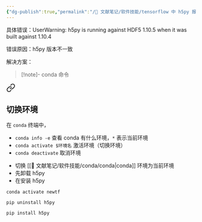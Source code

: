 ```yaml
---
{"dg-publish":true,"permalink":"/🌿 文献笔记/软件技能/tensorflow 中 h5py 报错/"}
---
```



具体错误：UserWarning: h5py is running against HDF5 1.10.5 when it was built against 1.10.4

错误原因：h5py 版本不一致

解决方案：

> [!note]- conda 命令
> 
<div class="transclusion internal-embed is-loaded"><a class="markdown-embed-link" href="///conda/conda/#" aria-label="Open link"><svg xmlns="http://www.w3.org/2000/svg" width="24" height="24" viewBox="0 0 24 24" fill="none" stroke="currentColor" stroke-width="2" stroke-linecap="round" stroke-linejoin="round" class="svg-icon lucide-link"><path d="M10 13a5 5 0 0 0 7.54.54l3-3a5 5 0 0 0-7.07-7.07l-1.72 1.71"></path><path d="M14 11a5 5 0 0 0-7.54-.54l-3 3a5 5 0 0 0 7.07 7.07l1.71-1.71"></path></svg></a><div class="markdown-embed">



## 切换环境

在 `conda` 终端中，

- `conda info -e` 查看 conda 有什么环境，`*` 表示当前环境
- `conda activate $环境名` 激活环境（切换环境）
- `conda deactivate` 取消环境

</div></div>


- 切换 [[🌿 文献笔记/软件技能/conda/conda\|conda]] 环境为当前环境
- 先卸载 h5py 
- 在安装 h5py

```shell
conda activate newtf

pip uninstall h5py

pip install h5py
```